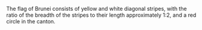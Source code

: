 The flag of Brunei consists of yellow and white diagonal stripes, with the ratio of the breadth of the stripes to their length approximately 1:2, and a red circle in the canton.